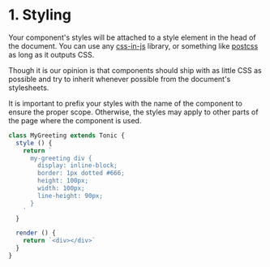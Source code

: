 # 1. Styling

Your component's styles will be attached to a style element in the head of the
document. You can use any [css-in-js][0] library, or something like [postcss][1]
as long as it outputs CSS.

Though it is our opinion is that components should ship with as little CSS as
possible and try to inherit whenever possible from the document's stylesheets.

It is important to prefix your styles with the name of the component to ensure
the proper scope. Otherwise, the styles may apply to other parts of the page
where the component is used.

```js
class MyGreeting extends Tonic {
  style () {
    return `
      my-greeting div {
        display: inline-block;
        border: 1px dotted #666;
        height: 100px;
        width: 100px;
        line-height: 90px;
      }
    `
  }

  render () {
    return `<div></div>`
  }
}
```

[0]:https://github.com/MicheleBertoli/css-in-js
[1]:https://postcss.org/
